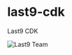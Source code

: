 # last9-cdk
Last9 CDK


![Last9 Team](https://raw.githubusercontent.com/last9/last9/master/apidocs/static/Incident-postmortem-Best-Practices.jpg?token=AAENZLR3QFIZNSLJWMBL2ZTBP64NM)

